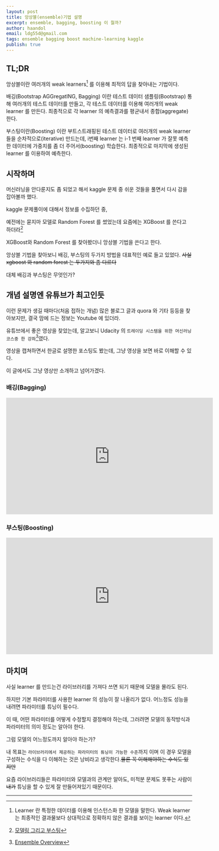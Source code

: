 ```yaml
---
layout: post
title: 앙상블(ensemble)기법 설명
excerpt: ensemble, bagging, boosting 이 뭘까?
author: haandol
email: ldg55d@gmail.com
tags: ensemble bagging boost machine-learning kaggle
publish: true
---
```


## TL;DR

앙상블이란 여러개의 weak learners[^1] 를 이용해 최적의 답을 찾아내는 기법이다.

배깅(Bootstrap AGGregatING, Bagging) 이란 테스트 데이터 샘플링(Bootstrap) 통해 여러개의 테스트 데이터를 만들고, 각 테스트 데이터를 이용해 여러개의 weak learner 를 만든다. 최종적으로 각 learner 의 예측결과를 평균내서 종합(aggregate)한다.

부스팅이란(Boosting) 이란 부트스트래핑된 테스트 데이터로 여러개의 weak learner 들을 순차적으로(iterative) 만드는데, i번째 learner 는 i-1 번째 learner 가 잘못 예측한 데이터에 가중치를 좀 더 주어서(boosting) 학습한다. 최종적으로 마지막에 생성된 learner 를 이용하여 예측한다.

## 시작하며

머신러닝을 안다룬지도 좀 되었고 해서 kaggle 문제 중 쉬운 것들을 풀면서 다시 감을 잡아볼까 했다.

kaggle 문제풀이에 대해서 정보를 수집하던 중,

예전에는 묻지마 모델로 Random Forest 를 썼었는데 요즘에는 XGBoost 를 쓴다고 하더라[^2]

XGBoost와 Random Forest 를 찾아봤더니 앙상블 기법을 쓴다고 한다.

앙상블 기법을 찾아보니 배깅, 부스팅의 두가지 방법을 대표적인 예로 들고 있었다. ~~사실 xgboost 와 random forest 는 두가지와 좀 다르다~~

대체 배깅과 부스팅은 무엇인가?

## 개념 설명엔 유튜브가 최고인듯

이런 문제가 생길 때마다(처음 접하는 개념) 많은 블로그 글과 quora 와 기타 등등을 찾아보지만, 결국 맘에 드는 정보는 Youtube 에 있더라.

유튜브에서 좋은 영상을 찾았는데, 알고보니 Udacity 의 `트레이딩 시스템을 위한 머신러닝 코스중 한 강좌`[^3]였다.

영상을 캡쳐하면서 한글로 설명한 포스팅도 봤는데, 그냥 영상을 보면 바로 이해할 수 있다.

이 글에서도 그냥 영상만 소개하고 넘어가겠다.

### 배깅(Bagging)

<iframe width="560" height="315" src="https://www.youtube.com/embed/2Mg8QD0F1dQ" frameborder="0" allowfullscreen></iframe>

### 부스팅(Boosting)

<iframe width="560" height="315" src="https://www.youtube.com/embed/GM3CDQfQ4sw" frameborder="0" allowfullscreen></iframe>

## 마치며

사실 learner 를 만드는건 라이브러리를 가져다 쓰면 되기 때문에 모델을 몰라도 된다.

하지만 기본 파라미터를 사용한 learner 의 성능이 잘 나올리가 없다. 어느정도 성능을 내려면 파라미터를 튜닝이 필수다.

이 때, 어떤 파라미터를 어떻게 수정할지 결정해야 하는데, 그러려면 모델의 동작방식과 파라미터의 의미 정도는 알아야 한다.

그럼 모델의 어느정도까지 알아야 하는가?

내 목표는 `라이브러리에서 제공하는 파라미터의 튜닝이 가능한 수준`까지 이며 이 경우 모델을 구성하는 수식을 다 이해하는 것은 낭비라고 생각한다.~~물론 꼭 이해해야하는 수식도 있지만~~

요즘 라이브러리들은 파라미터와 모델과의 관계만 알아도, 미적분 문제도 못푸는 사람이 ~~내가~~ 튜닝을 할 수 있게 잘 만들어져있기 때문이다.

---

[^1]: Learner 란 특정한 데이터를 이용해 인스턴스화 한 모델을 말한다. Weak learner 는 최종적인 결과물보다 상대적으로 정확하지 않은 결과를 보이는 learner 이다.
[^2]: [모델링 그리고 부스팅](http://freesearch.pe.kr/archives/4349)
[^3]: [Ensemble Overview](https://classroom.udacity.com/courses/ud501/lessons/4802710867/concepts/49631985600923)
